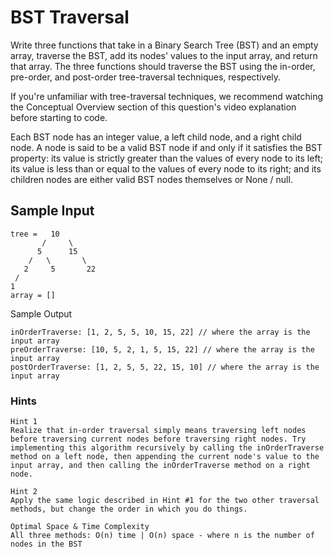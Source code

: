 # BST Traversal

Write three functions that take in a Binary Search Tree (BST) and an empty array, traverse the BST, add its nodes' values to the input array, and return that array. The three functions should traverse the BST using the in-order, pre-order, and post-order tree-traversal techniques, respectively.

If you're unfamiliar with tree-traversal techniques, we recommend watching the Conceptual Overview section of this question's video explanation before starting to code.

Each BST node has an integer value, a left child node, and a right child node. A node is said to be a valid BST node if and only if it satisfies the BST property: its value is strictly greater than the values of every node to its left; its value is less than or equal to the values of every node to its right; and its children nodes are either valid BST nodes themselves or None / null.

## Sample Input

```
tree =   10
       /     \
      5      15
    /   \       \
   2     5       22
 /
1
array = []
```

Sample Output

```
inOrderTraverse: [1, 2, 5, 5, 10, 15, 22] // where the array is the input array
preOrderTraverse: [10, 5, 2, 1, 5, 15, 22] // where the array is the input array
postOrderTraverse: [1, 2, 5, 5, 22, 15, 10] // where the array is the input array
```

### Hints

```
Hint 1
Realize that in-order traversal simply means traversing left nodes before traversing current nodes before traversing right nodes. Try implementing this algorithm recursively by calling the inOrderTraverse method on a left node, then appending the current node's value to the input array, and then calling the inOrderTraverse method on a right node.
```

```
Hint 2
Apply the same logic described in Hint #1 for the two other traversal methods, but change the order in which you do things.
```

```
Optimal Space & Time Complexity
All three methods: O(n) time | O(n) space - where n is the number of nodes in the BST
```
